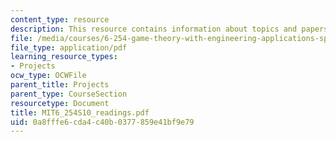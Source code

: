 ```yaml
---
content_type: resource
description: This resource contains information about topics and papers.
file: /media/courses/6-254-game-theory-with-engineering-applications-spring-2010/0a8fffe6cda4c40b0377859e41bf9e79_MIT6_254S10_readings.pdf
file_type: application/pdf
learning_resource_types:
- Projects
ocw_type: OCWFile
parent_title: Projects
parent_type: CourseSection
resourcetype: Document
title: MIT6_254S10_readings.pdf
uid: 0a8fffe6-cda4-c40b-0377-859e41bf9e79
---
```

